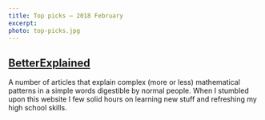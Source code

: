 ```yaml
---
title: Top picks — 2018 February
excerpt:
photo: top-picks.jpg
---
```


## [BetterExplained](https://betterexplained.com/)

A number of articles that explain complex (more or less) mathematical patterns in a simple words digestible by normal people. When I stumbled upon this website I few solid hours on learning new stuff and refreshing my high school skills.


